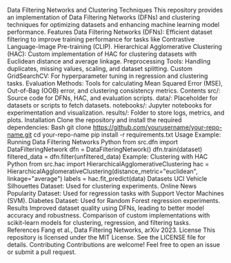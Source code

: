 Data Filtering Networks and Clustering Techniques
This repository provides an implementation of Data Filtering Networks (DFNs) and clustering techniques for optimizing datasets and enhancing machine learning model performance.
Features
Data Filtering Networks (DFNs): Efficient dataset filtering to improve training performance for tasks like Contrastive Language-Image Pre-training (CLIP).
Hierarchical Agglomerative Clustering (HAC): Custom implementation of HAC for clustering datasets with Euclidean distance and average linkage.
Preprocessing Tools: Handling duplicates, missing values, scaling, and dataset splitting.
Custom GridSearchCV: For hyperparameter tuning in regression and clustering tasks.
Evaluation Methods: Tools for calculating Mean Squared Error (MSE), Out-of-Bag (OOB) error, and clustering consistency metrics.
Contents
src/: Source code for DFNs, HAC, and evaluation scripts.
data/: Placeholder for datasets or scripts to fetch datasets.
notebooks/: Jupyter notebooks for experimentation and visualization.
results/: Folder to store logs, metrics, and plots.
Installation
Clone the repository and install the required dependencies:
Bash
git clone https://github.com/yourusername/your-repo-name.git
cd your-repo-name
pip install -r requirements.txt
Usage
Example: Running Data Filtering Networks
Python
from src.dfn import DataFilteringNetwork
dfn = DataFilteringNetwork()
dfn.train(dataset)
filtered_data = dfn.filter(unfiltered_data)
Example: Clustering with HAC
Python
from src.hac import HierarchicalAgglomerativeClustering
hac = HierarchicalAgglomerativeClustering(distance_metric="euclidean", linkage="average")
labels = hac.fit_predict(data)
Datasets
UCI Vehicle Silhouettes Dataset: Used for clustering experiments.
Online News Popularity Dataset: Used for regression tasks with Support Vector Machines (SVM).
Diabetes Dataset: Used for Random Forest regression experiments.
Results
Improved dataset quality using DFNs, leading to better model accuracy and robustness.
Comparison of custom implementations with scikit-learn models for clustering, regression, and filtering tasks.
References
Fang et al., Data Filtering Networks, arXiv 2023.
License
This repository is licensed under the MIT License. See the LICENSE file for details.
Contributing
Contributions are welcome! Feel free to open an issue or submit a pull request.

